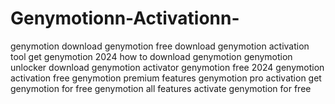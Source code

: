 # Genymotionn-Activationn-
 genymotion download genymotion free download genymotion activation tool get genymotion 2024 how to download genymotion genymotion unlocker download genymotion activator genymotion free 2024 genymotion activation free genymotion premium features genymotion pro activation get genymotion for free genymotion all features activate genymotion for free
